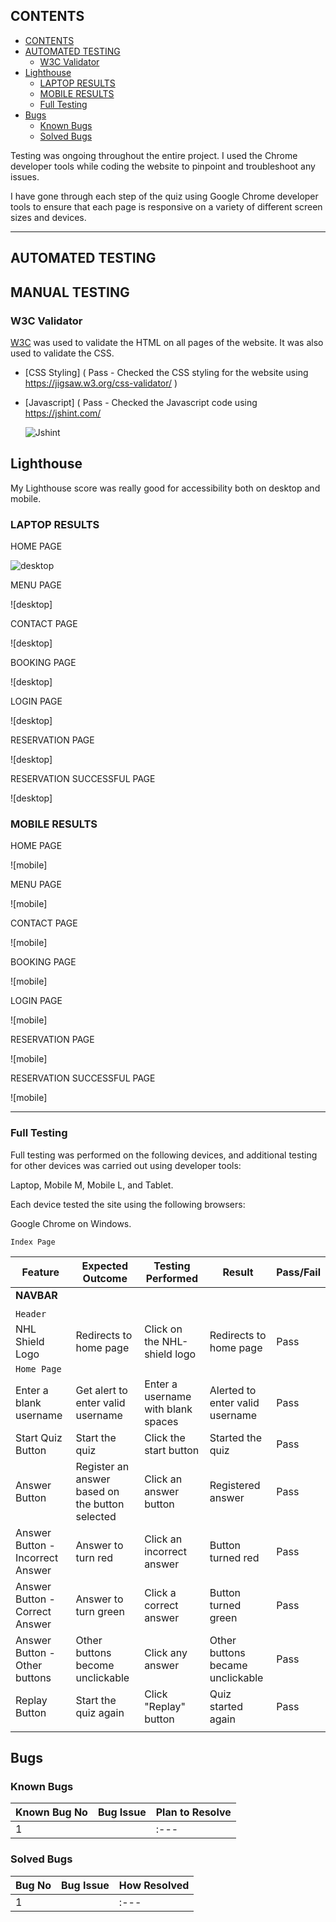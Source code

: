 ## CONTENTS

- [CONTENTS](#contents)
- [AUTOMATED TESTING](#automated-testing)
  - [W3C Validator](#w3c-validator)
- [Lighthouse](#lighthouse)
  - [LAPTOP RESULTS](#laptop-results)
  - [MOBILE RESULTS](#mobile-results)
  - [Full Testing](#full-testing)
- [Bugs](#bugs)
  - [Known Bugs](#known-bugs)
  - [Solved Bugs](#solved-bugs)

Testing was ongoing throughout the entire project. I used the Chrome developer tools while coding the website to pinpoint and troubleshoot any issues.

I have gone through each step of the quiz using Google Chrome developer tools to ensure that each page is responsive on a variety of different screen sizes and devices.

- - -

## AUTOMATED TESTING

## MANUAL TESTING

### W3C Validator

[W3C](https://validator.w3.org/) was used to validate the HTML on all pages of the website. It was also used to validate the CSS.
  
* [CSS Styling] ( Pass - Checked the CSS styling for the website using  https://jigsaw.w3.org/css-validator/ )
  
* [Javascript] ( Pass - Checked the Javascript code using https://jshint.com/

  ![Jshint](assets/images/jshint.png)

## Lighthouse

My Lighthouse score was really good for accessibility both on desktop and mobile.

### LAPTOP RESULTS

HOME PAGE

![desktop](assets/images/desktop-lighthouse.png)

MENU PAGE

![desktop]

CONTACT PAGE

![desktop]

BOOKING PAGE

![desktop]

LOGIN PAGE

![desktop]

RESERVATION PAGE

![desktop]

RESERVATION SUCCESSFUL PAGE

![desktop]



### MOBILE RESULTS

HOME PAGE

![mobile]

MENU PAGE

![mobile]

CONTACT PAGE

![mobile]

BOOKING PAGE

![mobile]

LOGIN PAGE

![mobile]

RESERVATION PAGE

![mobile]

RESERVATION SUCCESSFUL PAGE

![mobile]

- - -

### Full Testing

Full testing was performed on the following devices, and additional testing for other devices was carried out using developer tools:

Laptop, Mobile M, Mobile L, and Tablet.

Each device tested the site using the following browsers:

Google Chrome on Windows.

`Index Page`

| Feature | Expected Outcome | Testing Performed | Result | Pass/Fail |
| --- | --- | --- | --- | --- |
| **NAVBAR** |  |  |  |  |
|  |  |  |  |  |
| `Header` |
| NHL Shield Logo | Redirects to home page | Click on the NHL-shield logo | Redirects to home page | Pass |
| `Home Page` |
| Enter a blank username | Get alert to enter valid username | Enter a username with blank spaces | Alerted to enter valid username | Pass |
| Start Quiz Button | Start the quiz | Click the start button | Started the quiz | Pass |
| Answer Button | Register an answer based on the button selected | Click an answer button | Registered answer | Pass |
| Answer Button - Incorrect Answer | Answer to turn red | Click an incorrect answer | Button turned red | Pass |
| Answer Button - Correct Answer | Answer to turn green | Click a correct answer | Button turned green | Pass |
| Answer Button - Other buttons | Other buttons become unclickable | Click any answer | Other buttons became unclickable | Pass |
| Replay Button | Start the quiz again | Click "Replay" button | Quiz started again | Pass |
|  |  |  |  |  |

## Bugs

### Known Bugs

| Known Bug No | Bug Issue | Plan to Resolve |
| :--- | :--- | :--- |
| 1 |  | :--- |

### Solved Bugs

| Bug No | Bug Issue | How Resolved |
| :--- | :--- | :--- |
| 1 |  | :--- |